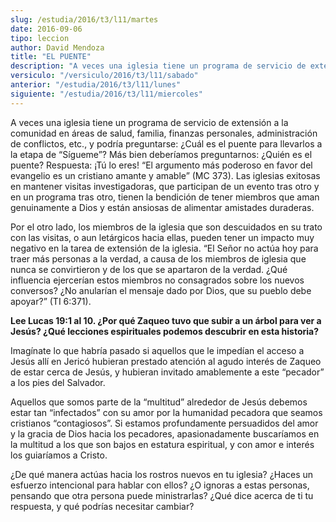 ```yaml
---
slug: /estudia/2016/t3/l11/martes
date: 2016-09-06
tipo: leccion
author: David Mendoza
title: "EL PUENTE"
description: "A veces una iglesia tiene un programa de servicio de extensión a la comunidad  en áreas de salud, familia, finanzas personales, administración de  conflictos, etc., y podría preguntarse: ¿Cuál es el puente para llevarlos a  la etapa de “Sígueme”? Más bien deberíamos pr..."
versiculo: "/versiculo/2016/t3/l11/sabado"
anterior: "/estudia/2016/t3/l11/lunes"
siguiente: "/estudia/2016/t3/l11/miercoles"
---
```


A veces una iglesia tiene un programa de servicio de extensión a la comunidad en áreas de salud, familia, finanzas personales, administración de conflictos, etc., y podría preguntarse: ¿Cuál es el puente para llevarlos a la etapa de “Sígueme”? Más bien deberíamos preguntarnos: ¿Quién es el puente? Respuesta: ¡Tú lo eres! “El argumento más poderoso en favor del evangelio es un cristiano amante y amable” (MC 373). Las iglesias exitosas en mantener visitas investigadoras, que participan de un evento tras otro y en un programa tras otro, tienen la bendición de tener miembros que aman genuinamente a Dios y están ansiosas de alimentar amistades duraderas.

Por el otro lado, los miembros de la iglesia que son descuidados en su trato con las visitas, o aun letárgicos hacia ellas, pueden tener un impacto muy negativo en la tarea de extensión de la iglesia. “El Señor no actúa hoy para traer más personas a la verdad, a causa de los miembros de iglesia que nunca se convirtieron y de los que se apartaron de la verdad. ¿Qué influencia ejercerían estos miembros no consagrados sobre los nuevos conversos? ¿No anularían el mensaje dado por Dios, que su pueblo debe apoyar?” (TI 6:371).

**Lee Lucas 19:1 al 10. ¿Por qué Zaqueo tuvo que subir a un árbol para ver a Jesús? ¿Qué lecciones espirituales podemos descubrir en esta historia?**

Imagínate lo que habría pasado si aquellos que le impedían el acceso a Jesús allí en Jericó hubieran prestado atención al agudo interés de Zaqueo de estar cerca de Jesús, y hubieran invitado amablemente a este “pecador” a los pies del Salvador.

Aquellos que somos parte de la “multitud” alrededor de Jesús debemos estar tan “infectados” con su amor por la humanidad pecadora que seamos cristianos “contagiosos”. Si estamos profundamente persuadidos del amor y la gracia de Dios hacia los pecadores, apasionadamente buscaríamos en la multitud a los que son bajos en estatura espiritual, y con amor e interés los guiaríamos a Cristo.

¿De qué manera actúas hacia los rostros nuevos en tu iglesia? ¿Haces un esfuerzo intencional para hablar con ellos? ¿O ignoras a estas personas, pensando que otra persona puede ministrarlas? ¿Qué dice acerca de ti tu respuesta, y qué podrías necesitar cambiar?
